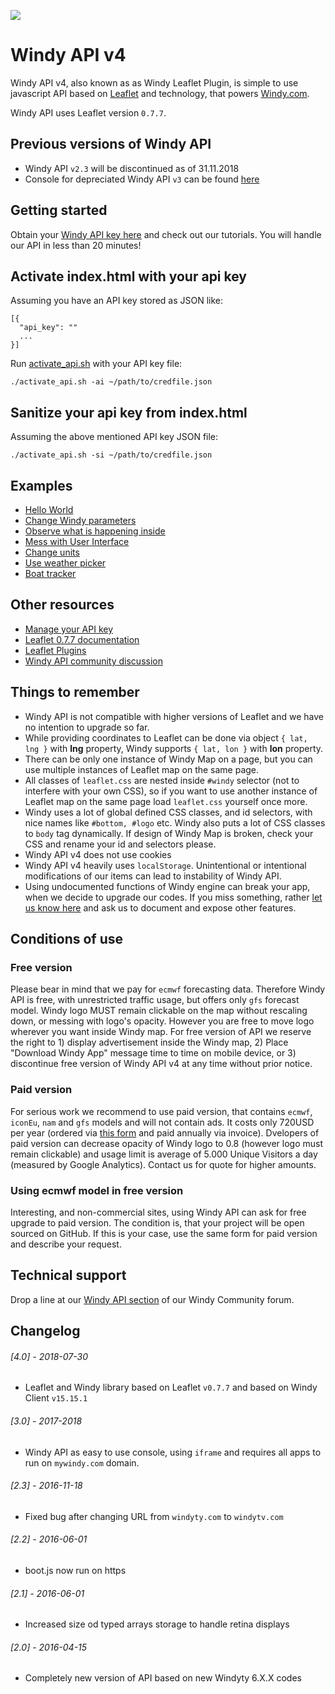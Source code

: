 ![](assets/intro4.gif)

# Windy API v4
Windy API v4, also known as as Windy Leaflet Plugin, is simple to use javascript API based on [Leaflet](https://leafletjs.com/) and technology, that powers [Windy.com](https://www.windy.com). 

Windy API uses Leaflet version `0.7.7`.

## Previous versions of Windy API
 - Windy API `v2.3` will be discontinued as of 31.11.2018
 - Console for depreciated Windy API `v3` can be found [here](https://api3.windy.com)

## Getting started
Obtain your [Windy API key here](https://api4.windy.com/api-key/) and check out our tutorials. You will handle our API in less than 20 minutes!

## Activate index.html with your api key

Assuming you have an API key stored as JSON like:

```
[{
  "api_key": ""
  ...
}]
```

Run [activate_api.sh](./activate_api.sh) with your API key file:

```
./activate_api.sh -ai ~/path/to/credfile.json
```

## Sanitize your api key from index.html

Assuming the above mentioned API key JSON file:

```
./activate_api.sh -si ~/path/to/credfile.json
```

## Examples
 - [Hello World](https://api4.windy.com/examples/hello-world/)
 - [Change Windy parameters](https://api4.windy.com/examples/parameters/)
 - [Observe what is happening inside](https://api4.windy.com/examples/bcast/)
 - [Mess with User Interface](https://api4.windy.com/examples/navigation/)
 - [Change units](https://api4.windy.com/examples/metrics/)
 - [Use weather picker](https://api4.windy.com/examples/picker/)
 - [Boat tracker](https://api4.windy.com/examples/boat-tracker/)

## Other resources
 - [Manage your API key](https://api4.windy.com/api-key/)
 - [Leaflet 0.7.7 documentation](https://leafletjs.com/reference-0.7.7.html)
 - [Leaflet Plugins](https://leafletjs.com/plugins.html)
 - [Windy API community discussion](https://community.windy.com/category/12/windy-api)

## Things to remember
 - Windy API is not compatible with higher versions of Leaflet and we have no intention to upgrade so far.
 - While providing coordinates to Leaflet can be done via object `{ lat, lng }` with **lng** property, Windy supports `{ lat, lon }` with **lon** property. 
 - There can be only one instance of Windy Map on a page, but you can use multiple instances of Leaflet map on the same page.
 - All classes of `leaflet.css` are nested inside `#windy` selector (not to interfere with your own CSS), so if you want to use another instance of Leaflet map on the same page load `leaflet.css` yourself once more.
 - Windy uses a lot of global defined CSS classes, and id selectors, with nice names like `#bottom, #logo` etc. Windy also puts a lot of CSS classes to `body` tag dynamically. If design of Windy Map is broken, check your CSS and rename your id and selectors please.
 - Windy API v4 does not use cookies
 - Windy API v4 heavily uses `localStorage`. Unintentional or intentional modifications of our items can lead to instability of Windy API.
 - Using undocumented functions of Windy engine can break your app, when we decide to upgrade our codes. If you miss something, rather [let us know here](https://community.windy.com/category/12/windy-api) and ask us to document and expose other features.
 
## Conditions of use 
### Free version
Please bear in mind that we pay for `ecmwf` forecasting data. Therefore Windy API is free, with unrestricted traffic usage, but offers only `gfs` forecast model. Windy logo MUST remain clickable on the map without rescaling down, or messing with logo's opacity. However you are free to move logo wherever you want inside Windy map. For free version of API we reserve the right to 1) display advertisement inside the Windy map, 2) Place "Download Windy App" message time to time on mobile device, or 3) discontinue free version of Windy API v4 at any time without prior notice. 

### Paid version
For serious work we recommend to use paid version, that contains `ecmwf`, `iconEu`, `nam` and `gfs` models and will not contain ads. It costs only 720USD per year (ordered via [this form](https://goo.gl/forms/qu21Snkl5igdIKcg1) and paid annually via invoice). Dvelopers of paid version can decrease opacity of Windy logo to 0.8 (however logo must remain clickable) and usage limit is average of 5.000 Unique Visitors a day (measured by Google Analytics). Contact us for quote for higher amounts.

### Using ecmwf model in free version
Interesting, and non-commercial sites, using Windy API can ask for free upgrade to paid version. The condition is, that your project will be open sourced on GitHub. If this is your case, use the same form for paid version and describe your request.

## Technical support
Drop a line at our [Windy API section](https://community.windy.com/category/12/windy-api) of our Windy Community forum.

## Changelog
###### [4.0] - 2018-07-30
- Leaflet and Windy library based on Leaflet `v0.7.7` and based on Windy Client `v15.15.1`

###### [3.0] - 2017-2018
- Windy API as easy to use console, using `iframe` and requires all apps to run on `mywindy.com` domain.

###### [2.3] - 2016-11-18
- Fixed bug after changing URL from `windyty.com` to `windytv.com`

###### [2.2] - 2016-06-01
- boot.js now run on https

###### [2.1] - 2016-06-01
- Increased size od typed arrays storage to handle retina displays

###### [2.0] - 2016-04-15
- Completely new version of API based on new Windyty 6.X.X codes

